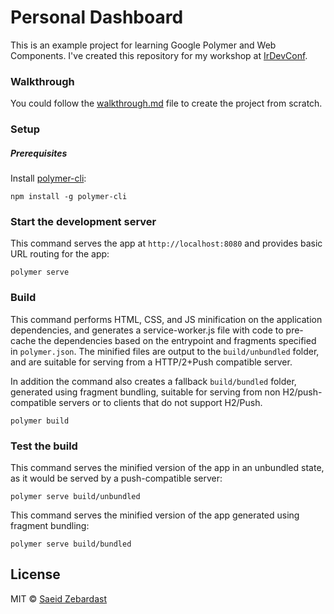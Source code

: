 # Personal Dashboard

This is an example project for learning Google Polymer and Web Components. I've created this repository for my workshop at [IrDevConf](http://conf.wsschool.org/devconf/).

### Walkthrough

You could follow the [walkthrough.md](walkthrough.md) file to create the project from scratch.

### Setup

##### Prerequisites

Install [polymer-cli](https://github.com/Polymer/polymer-cli):

    npm install -g polymer-cli

### Start the development server

This command serves the app at `http://localhost:8080` and provides basic URL
routing for the app:

    polymer serve


### Build

This command performs HTML, CSS, and JS minification on the application
dependencies, and generates a service-worker.js file with code to pre-cache the
dependencies based on the entrypoint and fragments specified in `polymer.json`.
The minified files are output to the `build/unbundled` folder, and are suitable
for serving from a HTTP/2+Push compatible server.

In addition the command also creates a fallback `build/bundled` folder,
generated using fragment bundling, suitable for serving from non
H2/push-compatible servers or to clients that do not support H2/Push.

    polymer build

### Test the build

This command serves the minified version of the app in an unbundled state, as it would
be served by a push-compatible server:

    polymer serve build/unbundled

This command serves the minified version of the app generated using fragment bundling:

    polymer serve build/bundled

## License

MIT © [Saeid Zebardast](http://zebardast.com)